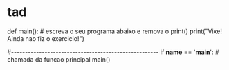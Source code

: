 # tad
def main():
    # escreva o seu programa abaixo e remova o print()
    print("Vixe! Ainda nao fiz o exercicio!")

#-----------------------------------------------------
if __name__ == '__main__': # chamada da funcao principal
    main()
